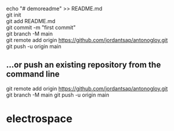 echo "# demoreadme" >> README.md  
git init  
git add README.md  
git commit -m "first commit"  
git branch -M main  
git remote add origin https://github.com/jordantsap/antonogloy.git  
git push -u origin main  

## …or push an existing repository from the command line 
git remote add origin https://github.com/jordantsap/antonogloy.git  
git branch -M main
git push -u origin main
# electrospace
